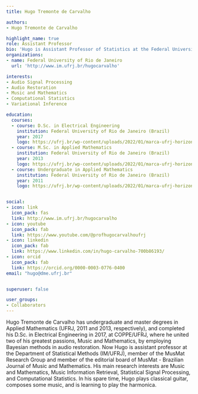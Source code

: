 ```yaml
---
title: Hugo Tremonte de Carvalho

authors:
- Hugo Tremonte de Carvalho

highlight_name: true
role: Assistant Professor
bio: 'Hugo is Assistant Professor of Statistics at the Federal University of Rio de Janeiro (Brazil). He is member of the MusMat Research Group and editor of the MusMat - Brazilian Journal of Music and Mathematics. Hugo is also amateur classical guitarrist, composer and homebrewer.'
organizations:
- name: Federal University of Rio de Janeiro
  url: 'http://www.im.ufrj.br/hugocarvalho'

interests:
- Audio Signal Processing
- Audio Restoration
- Music and Mathematics
- Computational Statistics
- Variational Inference

education:
  courses:
  - course: D.Sc. in Electrical Engineering
    institution: Federal University of Rio de Janeiro (Brazil)
    year: 2017
    logo: https://ufrj.br/wp-content/uploads/2022/01/marca-ufrj-horizontal-positiva.png
  - course: M.Sc. in Applied Mathematics
    institution: Federal University of Rio de Janeiro (Brazil)
    year: 2013
    logo: https://ufrj.br/wp-content/uploads/2022/01/marca-ufrj-horizontal-positiva.png
  - course: Undergraduate in Applied Mathematics
    institution: Federal University of Rio de Janeiro (Brazil)
    year: 2011
    logo: https://ufrj.br/wp-content/uploads/2022/01/marca-ufrj-horizontal-positiva.png


social:
- icon: link
  icon_pack: fas
  link: http://www.im.ufrj.br/hugocarvalho
- icon: youtube
  icon_pack: fab
  link: https://www.youtube.com/@profhugocarvalhoufrj
- icon: linkedin
  icon_pack: fab
  link: https://www.linkedin.com/in/hugo-carvalho-700b86193/
- icon: orcid
  icon_pack: fab
  link: https://orcid.org/0000-0003-0776-0400
email: "hugo@dme.ufrj.br"


superuser: false

user_groups:
- Collaborators
---
```

Hugo Tremonte de Carvalho has undergraduate and master degrees in Applied Mathematics (UFRJ, 2011 and 2013, respectively), and completed his D.Sc. in Electrical Engineering in 2017, at COPPE/UFRJ, where he united two of his greatest passions, Music and Mathematics, by employing Bayesian methods in audio restoration. Now Hugo is assistant professor at the Department of Statistical Methods (IM/UFRJ), member of the MusMat Research Group and member of the editorial board of MusMat - Brazilian Journal of Music and Mathematics. His main research interests are Music and Mathematics, Music Information Retrieval, Statistical Signal Processing, and Computational Statistics. In his spare time, Hugo plays classical guitar, composes some music, and is learning to play the harmonica.
